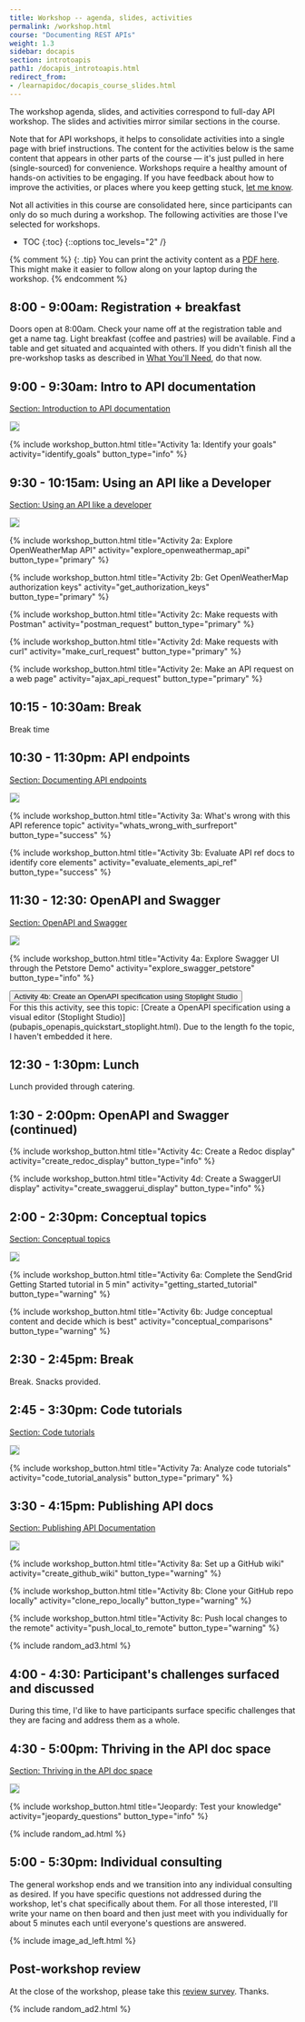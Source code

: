 ```yaml
---
title: Workshop -- agenda, slides, activities
permalink: /workshop.html
course: "Documenting REST APIs"
weight: 1.3
sidebar: docapis
section: introtoapis
path1: /docapis_introtoapis.html
redirect_from:
- /learnapidoc/docapis_course_slides.html
---
```


The workshop agenda, slides, and activities correspond to full-day API workshop. The slides and activities mirror similar sections in the course.

Note that for API workshops, it helps to consolidate activities into a single page with brief instructions. The content for the activities below is the same content that appears in other parts of the course &mdash; it's just pulled in here (single-sourced) for convenience. Workshops require a healthy amount of hands-on activities to be engaging. If you have feedback about how to improve the activities, or places where you keep getting stuck, [let me know](https://idratherbewriting.com/learnapidoc/contact.html).

Not all activities in this course are consolidated here, since participants can only do so much during a workshop. The following activities are those I've selected for workshops.

* TOC
{:toc}
{::options toc_levels="2" /}

{% comment %}
{: .tip}
You can print the activity content as a [PDF here](https://s3.us-west-1.wasabisys.com/idbwmedia.com/print/api_workshop_activities.pdf). This might make it easier to follow along on your laptop during the workshop.
{% endcomment %}

## 8:00 - 9:00am: Registration + breakfast

Doors open at 8:00am. Check your name off at the registration table and get a name tag. Light breakfast (coffee and pastries) will be available. Find a table and get situated and acquainted with others. If you didn't finish all the pre-workshop tasks as described in [What You'll Need](index.html#what-youll-need), do that now.

## 9:00 - 9:30am: Intro to API documentation

[Section: Introduction to API documentation](docapis_introtoapis.html)

<a href="/learnapidoc/slides/intro_api_documentation.html" class="noCrossRef"><img class="slideThumb" src="https://s3.us-west-1.wasabisys.com/idbwmedia.com/images/api/introapidoctitleslide.png" style="max-width: 300px; border: 1px solid #dedede;"></a>

{% include workshop_button.html title="Activity 1a: Identify your goals" activity="identify_goals" button_type="info" %}

## 9:30 - 10:15am: Using an API like a Developer

[Section: Using an API like a developer](likeadeveloper.html)

<a href="/learnapidoc/slides/using_api_like_developer.html" class="noCrossRef"><img class="slideThumb" src="https://s3.us-west-1.wasabisys.com/idbwmedia.com/images/api/using-api-developer-titleslide.png" style="max-width: 300px; border: 1px solid #dedede;"></a>

{% include workshop_button.html title="Activity 2a: Explore OpenWeatherMap API" activity="explore_openweathermap_api" button_type="primary" %}

{% include workshop_button.html title="Activity 2b: Get OpenWeatherMap authorization keys" activity="get_authorization_keys" button_type="primary" %}

{% include workshop_button.html title="Activity 2c: Make requests with Postman" activity="postman_request" button_type="primary" %}

{% include workshop_button.html title="Activity 2d: Make requests with curl" activity="make_curl_request" button_type="primary" %}

{% include workshop_button.html title="Activity 2e: Make an API request on a web page" activity="ajax_api_request" button_type="primary" %}

## 10:15 - 10:30am: Break

Break time

## 10:30 - 11:30pm: API endpoints

[Section: Documenting API endpoints](docendpoints.html)

<a href="/learnapidoc/slides/documenting_api_endpoints.html" class="noCrossRef"><img class="slideThumb" src="https://s3.us-west-1.wasabisys.com/idbwmedia.com/images/api/documenting-endpoints-titleslide.png" style="max-width: 300px; border: 1px solid #dedede;"></a>

{% include workshop_button.html title="Activity 3a: What's wrong with this API reference topic" activity="whats_wrong_with_surfreport" button_type="success" %}

{% include workshop_button.html title="Activity 3b: Evaluate API ref docs to identify core elements" activity="evaluate_elements_api_ref" button_type="success" %}

## 11:30 - 12:30: OpenAPI and Swagger

[Section: OpenAPI and Swagger](restapispecifications.html)

<a href="/learnapidoc/slides/openapi_and_swagger.html" class="noCrossRef"><img class="slideThumb" src="https://s3.us-west-1.wasabisys.com/idbwmedia.com/images/api/openapiswaggertitleslide.png" style="max-width: 300px; border: 1px solid #dedede;"></a>

{% include workshop_button.html title="Activity 4a: Explore Swagger UI through the Petstore Demo" activity="explore_swagger_petstore" button_type="info" %}


<button class="btn btn-info" type="button" data-toggle="collapse" data-target="#stoplight_tutorial" aria-expanded="false" aria-controls="collapseExample">
Activity 4b: Create an OpenAPI specification using Stoplight Studio
</button>
<div class="collapse" id="stoplight_tutorial">
<div class="card card-body" markdown="block">
For this this activity, see this topic: [Create a OpenAPI specification using a visual editor (Stoplight Studio)](pubapis_openapis_quickstart_stoplight.html). Due to the length fo the topic, I haven't embedded it here.
</div>
</div>


## 12:30 - 1:30pm: Lunch

Lunch provided through catering.

## 1:30 - 2:00pm: OpenAPI and Swagger (continued)

{% include workshop_button.html title="Activity 4c: Create a Redoc display" activity="create_redoc_display" button_type="info" %}

{% include workshop_button.html title="Activity 4d: Create a SwaggerUI display" activity="create_swaggerui_display" button_type="info" %}

## 2:00 - 2:30pm: Conceptual topics

[Section: Conceptual topics](docconceptual.html)

<a href="/learnapidoc/slides/conceptual_content_api_docs.html" class="noCrossRef"><img class="slideThumb" src="https://s3.us-west-1.wasabisys.com/idbwmedia.com/images/api/conceptualcontenttitleslide.png" style="max-width: 300px; border: 1px solid #dedede;"></a>

{% include workshop_button.html title="Activity 6a: Complete the SendGrid Getting Started tutorial in 5 min" activity="getting_started_tutorial" button_type="warning" %}

{% include workshop_button.html title="Activity 6b: Judge conceptual content and decide which is best" activity="conceptual_comparisons" button_type="warning" %}

## 2:30 - 2:45pm: Break

Break. Snacks provided.

## 2:45 - 3:30pm: Code tutorials

[Section: Code tutorials](docapiscode.html)

<a href="/learnapidoc/slides/code_tutorials.html" class="noCrossRef"><img class="slideThumb" src="https://s3.us-west-1.wasabisys.com/idbwmedia.com/images/api/codetutorialsthumb.png" style="max-width: 300px; border: 1px solid #dedede;"></a>

{% include workshop_button.html title="Activity 7a: Analyze code tutorials" activity="code_tutorial_analysis" button_type="primary" %}

## 3:30 - 4:15pm: Publishing API docs

[Section: Publishing API Documentation](publishingapis.html)

<a href="/learnapidoc/slides/publishing_api_docs.html" class="noCrossRef"><img class="slideThumb" src="https://s3.us-west-1.wasabisys.com/idbwmedia.com/images/api/publishingapidoctitleslide.png" style="max-width: 300px; border: 1px solid #dedede;"></a>

{% include workshop_button.html title="Activity 8a: Set up a GitHub wiki" activity="create_github_wiki" button_type="warning" %}

{% include workshop_button.html title="Activity 8b: Clone your GitHub repo locally" activity="clone_repo_locally" button_type="warning" %}

{% include workshop_button.html title="Activity 8c: Push local changes to the remote" activity="push_local_to_remote" button_type="warning" %}

{% include random_ad3.html %}

## 4:00 - 4:30: Participant's challenges surfaced and discussed

During this time, I'd like to have participants surface specific challenges that they are facing and address them as a whole.

## 4:30 - 5:00pm: Thriving in the API doc space

[Section: Thriving in the API doc space](jobapis.html)

<a href="/learnapidoc/slides/thriving_in_api_docs.html" class="noCrossRef"><img class="slideThumb" src="https://s3.us-west-1.wasabisys.com/idbwmedia.com/images/api/thrivinginapidocsthumb.png" style="max-width: 300px; border: 1px solid #dedede;"></a>

{% include workshop_button.html title="Jeopardy: Test your knowledge" activity="jeopardy_questions" button_type="info" %}

{% include random_ad.html %}


## 5:00 - 5:30pm: Individual consulting

The general workshop ends and we transition into any individual consulting as desired. If you have specific questions not addressed during the workshop, let's chat specifically about them. For all those interested, I'll write your name on then board and then just meet with you individually for about 5 minutes each until everyone's questions are answered.

{% include image_ad_left.html %}

## Post-workshop review

At the close of the workshop, please take this [review survey](https://www.questionpro.com/t/AOaGwZgMcu). Thanks.

{% include random_ad2.html %}


<style>
ul#markdown-toc::before  {
  font-size:18px;
  padding-top:30px;
  margin: 20px 0px 20px -30px;
  content: "Workshop Agenda";
}

@media print {
  header, footer, #sidebar, ul#markdown-toc, header.dpHeader a, header.dpHeader .dphTopBar .dphLeft, .dpFooter .dpfNav .dpfnCol .dpfnGroup, hr, .userMap, .githubButton, .amazonBook, p.surveyBanner, .singlePostComics, .footerTop, .donateButton, .nextButton, .previousButton, .progress, #progressBar, #yourProgress, .progress + p, .subfoldersTitle, .folderTitle, ol.breadcrumb {
  	display: none !important;
  }

  div.main {
    margin-left: 20px;
    padding: 10px
  }
  h1, h2, h3 {
      padding-top, margin-top:20px;
      margin-bottom, padding-bottom: 10px;
  }
  img.slideThumb {
    width: 200px;
  }
}
</style>
